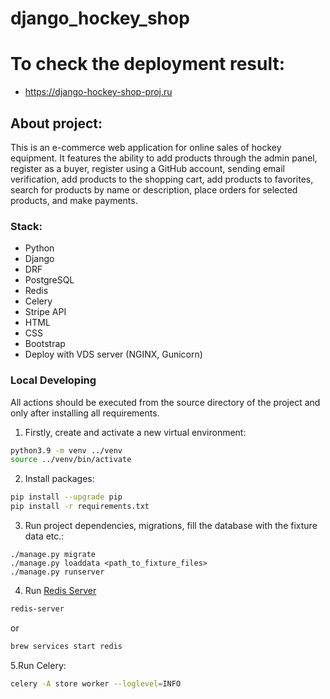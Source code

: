 # django_hockey_shop

# To check the deployment result:
- https://django-hockey-shop-proj.ru 

## About project:
This is an e-commerce web application for online sales of hockey equipment. It features the ability to add products through 
the admin panel, register as a buyer, register using a GitHub account, sending email verification, add products to the shopping cart, add products to favorites, search for products by name or description, place orders for selected products, and make payments.

### Stack:
- Python 
- Django
- DRF
- PostgreSQL
- Redis
- Celery
- Stripe API
- HTML
- CSS
- Bootstrap
- Deploy with VDS server (NGINX, Gunicorn)

### Local Developing

All actions should be executed from the source directory of the project and only after installing all requirements.

1. Firstly, create and activate a new virtual environment:
```bash
python3.9 -m venv ../venv
source ../venv/bin/activate
```
2. Install packages:
```bash
pip install --upgrade pip
pip install -r requirements.txt
```
3. Run project dependencies, migrations, fill the database with the fixture data etc.:
```
./manage.py migrate
./manage.py loaddata <path_to_fixture_files>
./manage.py runserver 
```
4. Run [Redis Server](https://redis.io/docs/getting-started/installation/)
```bash
redis-server
```
or
```bash
brew services start redis
```
5.Run Celery:
```bash
celery -A store worker --loglevel=INFO
```

